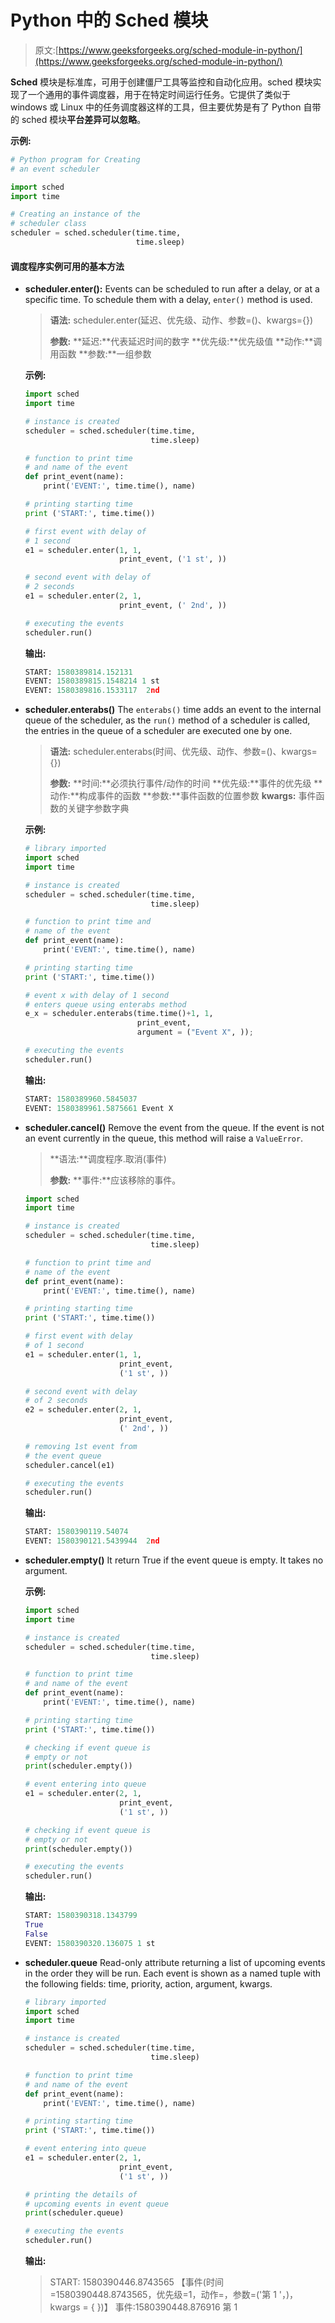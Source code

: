 # Python 中的 Sched 模块

> 原文:[https://www.geeksforgeeks.org/sched-module-in-python/](https://www.geeksforgeeks.org/sched-module-in-python/)

**Sched** 模块是标准库，可用于创建僵尸工具等监控和自动化应用。sched 模块实现了一个通用的事件调度器，用于在特定时间运行任务。它提供了类似于 windows 或 Linux 中的任务调度器这样的工具，但主要优势是有了 Python 自带的 sched 模块**平台差异可以忽略**。

**示例:**

```py
# Python program for Creating 
# an event scheduler

import sched
import time

# Creating an instance of the
# scheduler class
scheduler = sched.scheduler(time.time, 
                            time.sleep)
```

#### 调度程序实例可用的基本方法

*   **scheduler.enter():** Events can be scheduled to run after a delay, or at a specific time. To schedule them with a delay, `enter()` method is used.

    > **语法:** scheduler.enter(延迟、优先级、动作、参数=()、kwargs={})
    > 
    > **参数:**
    > **延迟:**代表延迟时间的数字
    > **优先级:**优先级值
    > **动作:**调用函数
    > **参数:**一组参数

    **示例:**

    ```py
    import sched
    import time

    # instance is created
    scheduler = sched.scheduler(time.time,
                                time.sleep)

    # function to print time 
    # and name of the event
    def print_event(name):
        print('EVENT:', time.time(), name)

    # printing starting time
    print ('START:', time.time())

    # first event with delay of
    # 1 second
    e1 = scheduler.enter(1, 1, 
                         print_event, ('1 st', ))

    # second event with delay of
    # 2 seconds
    e1 = scheduler.enter(2, 1, 
                         print_event, (' 2nd', ))

    # executing the events
    scheduler.run()
    ```

    **输出:**

    ```py
    START: 1580389814.152131
    EVENT: 1580389815.1548214 1 st
    EVENT: 1580389816.1533117  2nd

    ```

*   **scheduler.enterabs()** The `enterabs()` time adds an event to the internal queue of the scheduler, as the `run()` method of a scheduler is called, the entries in the queue of a scheduler are executed one by one.

    > **语法:** scheduler.enterabs(时间、优先级、动作、参数=()、kwargs={})
    > 
    > **参数:**
    > **时间:**必须执行事件/动作的时间
    > **优先级:**事件的优先级
    > **动作:**构成事件的函数
    > **参数:**事件函数的位置参数
    > **kwargs:** 事件函数的关键字参数字典

    **示例:**

    ```py
    # library imported
    import sched
    import time

    # instance is created
    scheduler = sched.scheduler(time.time,
                                time.sleep)

    # function to print time and
    # name of the event
    def print_event(name):
        print('EVENT:', time.time(), name)

    # printing starting time
    print ('START:', time.time())

    # event x with delay of 1 second
    # enters queue using enterabs method
    e_x = scheduler.enterabs(time.time()+1, 1,
                             print_event, 
                             argument = ("Event X", ));

    # executing the events
    scheduler.run()
    ```

    **输出:**

    ```py
    START: 1580389960.5845037
    EVENT: 1580389961.5875661 Event X

    ```

*   **scheduler.cancel()** Remove the event from the queue. If the event is not an event currently in the queue, this method will raise a `ValueError`.

    > **语法:**调度程序.取消(事件)
    > 
    > **参数:**
    > **事件:**应该移除的事件。

    ```py
    import sched
    import time

    # instance is created
    scheduler = sched.scheduler(time.time,
                                time.sleep)

    # function to print time and
    # name of the event
    def print_event(name):
        print('EVENT:', time.time(), name)

    # printing starting time
    print ('START:', time.time())

    # first event with delay 
    # of 1 second
    e1 = scheduler.enter(1, 1, 
                         print_event,
                         ('1 st', ))

    # second event with delay 
    # of 2 seconds
    e2 = scheduler.enter(2, 1, 
                         print_event,
                         (' 2nd', ))

    # removing 1st event from 
    # the event queue
    scheduler.cancel(e1)

    # executing the events
    scheduler.run()
    ```

    **输出:**

    ```py
    START: 1580390119.54074
    EVENT: 1580390121.5439944  2nd

    ```

*   **scheduler.empty()** It return True if the event queue is empty. It takes no argument.

    **示例:**

    ```py
    import sched
    import time

    # instance is created
    scheduler = sched.scheduler(time.time,
                                time.sleep)

    # function to print time 
    # and name of the event
    def print_event(name):
        print('EVENT:', time.time(), name)

    # printing starting time
    print ('START:', time.time())

    # checking if event queue is
    # empty or not
    print(scheduler.empty())

    # event entering into queue
    e1 = scheduler.enter(2, 1,
                         print_event,
                         ('1 st', ))

    # checking if event queue is 
    # empty or not
    print(scheduler.empty())

    # executing the events
    scheduler.run()
    ```

    **输出:**

    ```py
    START: 1580390318.1343799
    True
    False
    EVENT: 1580390320.136075 1 st

    ```

*   **scheduler.queue** Read-only attribute returning a list of upcoming events in the order they will be run. Each event is shown as a named tuple with the following fields: time, priority, action, argument, kwargs.

    ```py
    # library imported
    import sched
    import time

    # instance is created
    scheduler = sched.scheduler(time.time,
                                time.sleep)

    # function to print time 
    # and name of the event
    def print_event(name):
        print('EVENT:', time.time(), name)

    # printing starting time
    print ('START:', time.time())

    # event entering into queue
    e1 = scheduler.enter(2, 1,
                         print_event, 
                         ('1 st', ))

    # printing the details of
    # upcoming events in event queue
    print(scheduler.queue)

    # executing the events
    scheduler.run()
    ```

    **输出:**

    > START: 1580390446.8743565
    > 【事件(时间=1580390448.8743565，优先级=1，动作=，参数=('第 1 '，)，kwargs = { })】
    > 事件:1580390448.876916 第 1